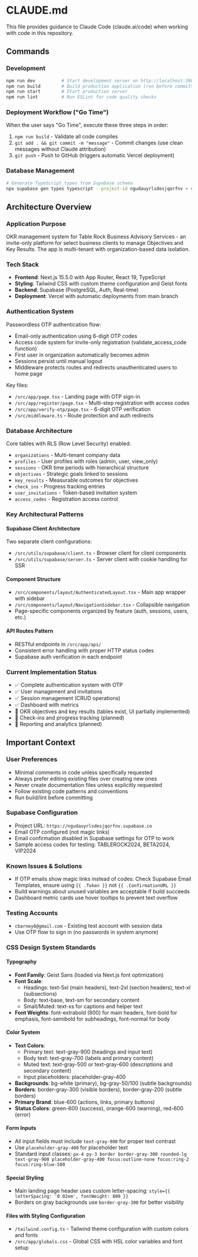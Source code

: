 # CLAUDE.md

This file provides guidance to Claude Code (claude.ai/code) when working with code in this repository.

## Commands

### Development
```bash
npm run dev          # Start development server on http://localhost:3000
npm run build        # Build production application (run before committing)
npm run start        # Start production server
npm run lint         # Run ESLint for code quality checks
```

### Deployment Workflow ("Go Time")
When the user says "Go Time", execute these three steps in order:
1. `npm run build` - Validate all code compiles
2. `git add . && git commit -m "message"` - Commit changes (use clean messages without Claude attribution)
3. `git push` - Push to GitHub (triggers automatic Vercel deployment)

### Database Management
```bash
# Generate TypeScript types from Supabase schema
npx supabase gen types typescript --project-id ngudauyrlsdesjqorfnv > src/lib/database.types.ts
```

## Architecture Overview

### Application Purpose
OKR management system for Table Rock Business Advisory Services - an invite-only platform for select business clients to manage Objectives and Key Results. The app is multi-tenant with organization-based data isolation.

### Tech Stack
- **Frontend**: Next.js 15.5.0 with App Router, React 19, TypeScript
- **Styling**: Tailwind CSS with custom theme configuration and Geist fonts
- **Backend**: Supabase (PostgreSQL, Auth, Real-time)
- **Deployment**: Vercel with automatic deployments from main branch

### Authentication System
Passwordless OTP authentication flow:
- Email-only authentication using 6-digit OTP codes
- Access code system for invite-only registration (validate_access_code function)
- First user in organization automatically becomes admin
- Sessions persist until manual logout
- Middleware protects routes and redirects unauthenticated users to home page

Key files:
- `/src/app/page.tsx` - Landing page with OTP sign-in
- `/src/app/register/page.tsx` - Multi-step registration with access codes
- `/src/app/verify-otp/page.tsx` - 6-digit OTP verification
- `/src/middleware.ts` - Route protection and auth redirects

### Database Architecture
Core tables with RLS (Row Level Security) enabled:
- `organizations` - Multi-tenant company data
- `profiles` - User profiles with roles (admin, user, view_only)
- `sessions` - OKR time periods with hierarchical structure
- `objectives` - Strategic goals linked to sessions
- `key_results` - Measurable outcomes for objectives
- `check_ins` - Progress tracking entries
- `user_invitations` - Token-based invitation system
- `access_codes` - Registration access control

### Key Architectural Patterns

#### Supabase Client Architecture
Two separate client configurations:
- `/src/utils/supabase/client.ts` - Browser client for client components
- `/src/utils/supabase/server.ts` - Server client with cookie handling for SSR

#### Component Structure
- `/src/components/layout/AuthenticatedLayout.tsx` - Main app wrapper with sidebar
- `/src/components/layout/NavigationSidebar.tsx` - Collapsible navigation
- Page-specific components organized by feature (auth, sessions, users, etc.)

#### API Routes Pattern
- RESTful endpoints in `/src/app/api/`
- Consistent error handling with proper HTTP status codes
- Supabase auth verification in each endpoint

### Current Implementation Status
- ✅ Complete authentication system with OTP
- ✅ User management and invitations
- ✅ Session management (CRUD operations)
- ✅ Dashboard with metrics
- 🔲 OKR objectives and key results (tables exist, UI partially implemented)
- 🔲 Check-ins and progress tracking (planned)
- 🔲 Reporting and analytics (planned)

## Important Context

### User Preferences
- Minimal comments in code unless specifically requested
- Always prefer editing existing files over creating new ones
- Never create documentation files unless explicitly requested
- Follow existing code patterns and conventions
- Run build/lint before committing

### Supabase Configuration
- Project URL: `https://ngudauyrlsdesjqorfnv.supabase.co`
- Email OTP configured (not magic links)
- Email confirmation disabled in Supabase settings for OTP to work
- Sample access codes for testing: TABLEROCK2024, BETA2024, VIP2024

### Known Issues & Solutions
- If OTP emails show magic links instead of codes: Check Supabase Email Templates, ensure using `{{ .Token }}` not `{{ .ConfirmationURL }}`
- Build warnings about unused variables are acceptable if build succeeds
- Dashboard metric cards use hover tooltips to prevent text overflow

### Testing Accounts
- `cbarney6@gmail.com` - Existing test account with session data
- Use OTP flow to sign in (no passwords in system anymore)

### CSS Design System Standards

#### Typography
- **Font Family**: Geist Sans (loaded via Next.js font optimization)
- **Font Scale**:
  - Headings: text-5xl (main headers), text-2xl (section headers), text-xl (subsections)
  - Body: text-base, text-sm for secondary content
  - Small/Muted: text-xs for captions and helper text
- **Font Weights**: font-extrabold (800) for main headers, font-bold for emphasis, font-semibold for subheadings, font-normal for body

#### Color System
- **Text Colors**:
  - Primary text: text-gray-900 (headings and input text)
  - Body text: text-gray-700 (labels and primary content)
  - Muted text: text-gray-500 or text-gray-600 (descriptions and secondary content)
  - Input placeholders: placeholder-gray-400
- **Backgrounds**: bg-white (primary), bg-gray-50/100 (subtle backgrounds)
- **Borders**: border-gray-300 (visible borders), border-gray-200 (subtle borders)
- **Primary Brand**: blue-600 (actions, links, primary buttons)
- **Status Colors**: green-600 (success), orange-600 (warning), red-600 (error)

#### Form Inputs
- All input fields must include `text-gray-900` for proper text contrast
- Use `placeholder-gray-400` for placeholder text
- Standard input classes: `px-4 py-3 border border-gray-300 rounded-lg text-gray-900 placeholder-gray-400 focus:outline-none focus:ring-2 focus:ring-blue-500`

#### Special Styling
- Main landing page header uses custom letter-spacing: `style={{ letterSpacing: '0.02em', fontWeight: 800 }}`
- Borders on gray backgrounds use `border-gray-300` for better visibility

#### Files with Styling Configuration
- `/tailwind.config.ts` - Tailwind theme configuration with custom colors and fonts
- `/src/app/globals.css` - Global CSS with HSL color variables and font setup